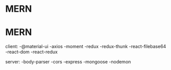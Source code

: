 # MERN
# MERN
client:
-@material-ui
-axios
-moment
-redux
-redux-thunk
-react-filebase64
-react-dom
-react-redux

server:
-body-parser
-cors
-express
-mongoose
-nodemon
